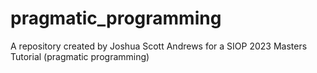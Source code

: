 # pragmatic_programming
A repository created by Joshua Scott Andrews for a SIOP 2023 Masters Tutorial (pragmatic programming)
